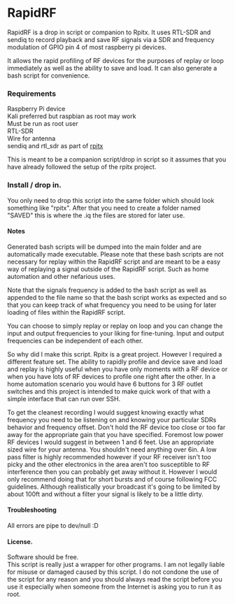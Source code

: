 # RapidRF  
RapidRF is a drop in script or companion to Rpitx. It uses RTL-SDR and
sendiq to record playback and save RF signals via a SDR and frequency
modulation of GPIO pin 4 of most raspberry pi devices. 

It allows the rapid profiling of RF devices for the purposes of replay
or loop immediately as well as the ability to save and load. It can also
generate a bash script for convenience.

### Requirements
 
Raspberry Pi device  
Kali preferred but raspbian as root may work  
Must be run as root user  
RTL-SDR  
Wire for antenna  
sendiq and rtl_sdr as part of [rpitx](https://github.com/F5OEO/rpitx)

This is meant to be a companion script/drop in script so it assumes that
you have already followed the setup of the rpitx project. 
### Install / drop in.
You only need to drop this script into the same folder which should look
something like "rpitx". After that you need to create a folder named
"SAVED" this is where the .iq the files are stored for later use.  

#### Notes  
Generated bash scripts will be dumped into the main folder and are
automatically made executable. Please note that these bash scripts are
not necessary for replay within the RapidRF script and are meant to be a
easy way of replaying a signal outside of the RapidRF script. Such as
home automation and other nefarious uses.

Note that the signals frequency is added to the bash script as well as
appended to the file name so that the bash script works as expected and
so that you can keep track of what frequency you need to be using for
later loading of files within the RapidRF script.   

You can choose to simply replay or replay on loop and you can change the
input and output frequencies to your liking for fine-tuning. Input and
output frequencies can be independent of each other.  
 
So why did I make this script. Rpitx is a great project. However I
required a different feature set. The ability to rapidly profile and
device save and load and replay is highly useful when you have only
moments with a RF device or when you have lots of RF devices to profile
one right after the other. In a home automation scenario you would have
6 buttons for 3 RF outlet switches and this project is intended to make
quick work of that with a simple interface that can run over SSH.  
 
To get the cleanest recording I would suggest knowing exactly what
frequency you need to be listening on and knowing your particular SDRs
behavior and frequency offset. Don't hold the RF device too close or too
far away for the appropriate gain that you have specified. Foremost low
power RF devices I would suggest in between 1 and 6 feet. Use an
appropriate sized wire for your antenna. You shouldn't need anything
over 6in. A low pass filter is highly recommended however if your RF
receiver isn't too picky and the other electronics in the area aren't
too susceptible to RF interference then you can probably get away
without it. However I would only recommend doing that for short bursts
and of course following FCC guidelines. Although realistically your
broadcast it's going to be limited by about 100ft and without a filter
your signal is likely to be a little dirty.  

#### Troubleshooting

All errors are pipe to dev/null :D  

#### License.  
Software should be free.  
This script is really just a wrapper for other programs. I am not
legally liable for misuse or damaged caused by this script. I do not
condone the use of the script for any reason and you should always read
the script before you use it especially when someone from the Internet
is asking you to run it as root.




